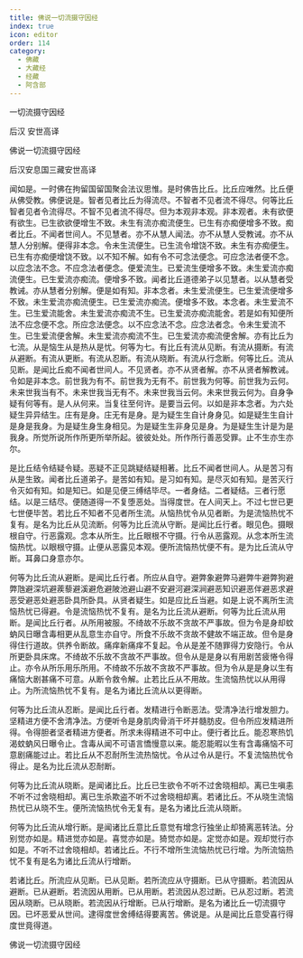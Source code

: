 ```yaml
---
title: 佛说一切流摄守因经
index: true
icon: editor
order: 114
category:
  - 佛藏
  - 大藏经
  - 经藏
  - 阿含部
---
```


  一切流摄守因经  

后汉 安世高译  

佛说一切流摄守因经  

后汉安息国三藏安世高译  

闻如是。一时佛在拘留国留国聚会法议思惟。是时佛告比丘。比丘应唯然。比丘便从佛受教。佛便说是。智者见者比丘为得流尽。不智者不见者流不得尽。何等比丘智者见者令流得尽。不智不见者流不得尽。但为本观非本观。非本观者。未有欲便有欲生。已生欲欲便增生不致。未生有流亦痴流便生。已生有亦痴便增多不致。痴者比丘。不闻者世间人。不见慧者。亦不从慧人闻法。亦不从慧人受教诫。亦不从慧人分别解。便得非本念。令未生流便生。已生流令增饶不致。未生有亦痴便生。已生有亦痴便增饶不致。以不知不解。如有令不可念法便念。可应念法者便不念。以应念法不念。不应念法者便念。便爱流生。已爱流生便增多不致。未生爱流亦痴流便生。已生爱流亦痴流。便增多不致。闻者比丘道德弟子以见慧者。以从慧者受教诫。亦从慧者分别解。便是如有知。非本念者。未生爱流便生。已生爱流便增多不致。未生爱流亦痴流便生。已生爱流亦痴流。便增多不致。本念者。未生爱流不生。已生爱流能舍。未生爱流亦痴流不生。已生爱流亦痴流能舍。若是如有知便所法不应念便不念。所应念法便念。以不应念法不念。应念法者念。令未生爱流不生。已生爱流便舍解。未生爱流亦痴流不生。已生爱流亦痴流便舍解。亦有比丘为七流。从是恼生从是热从是忧。何等为七。有比丘有流从见断。有流从摄断。有流从避断。有流从更断。有流从忍断。有流从晓断。有流从行念断。何等比丘。流从见断。是闻比丘痴不闻者世间人。不见贤者。亦不从贤者解。亦不从贤者解教诫。令如是非本念。前世我为有不。前世我为无有不。前世我为何等。前世我为云何。未来世我当有不。未来世我当无有不。未来世我当云何。未来世我云何为。自身争疑有何等有。是人从何来。当复往至何许。是要当云何。以如是非本念者。为六处疑生异异结生。庄有是身。庄无有是身。是为疑生生自计身身见。如是疑生生自计是身是我身。为是疑生身生身相见。为是疑生生非身见是身。为是疑生生计是为是我身。所觉所说所作所更所举所起。彼彼处处。所作所行善恶受罪。止不生亦生亦尔。  

是比丘结令结疑令疑。恶疑不正见跳疑结疑相著。比丘不闻者世间人。从是苦习有从是生致。闻者比丘道弟子。是苦如有知。是习如有知。是尽灭如有知。是苦灭行令灭如有知。如是知已。如是见便三缚结毕尽。一者身结。二者疑结。三者行愿结。以是三结尽。便随道得一不复堕恶处。当得度世。在人间天上。不过七世已更七世便毕苦。若比丘不知者不见者所生流。从恼热忧令从见者断。为是流恼热忧不复有。是名为比丘从见流断。何等为比丘流从守断。是闻比丘行者。眼见色。摄眼根自守。行恶露观。念本从所生。比丘眼根不守摄。行令从恶露观。从念本所生流恼热忧。以眼根守摄。止便从恶露见本观。便所流恼热忧便不有。是为比丘流从守断。耳鼻口身意亦尔。  

何等为比丘流从避断。是闻比丘行者。所应从自守。避弊象避弊马避弊牛避弊狗避弊虺避深坑避蒺藜避溪避危避陂池避山避不安避河避深涧避恶知识避恶伴避恶求避恶受避恶处避恶卧具所卧具。从贤者疑生。如是应比丘当避。如是上说不离所生流恼热忧已得避。令是流恼热忧不复有。是名为比丘流从避断。何等为比丘流从用断。是闻比丘行者。从所用被服。不绮故不乐故不贪故不严事故。但为令是身却蚊蚋风日曝含毒相更从乱意生亦自守。所食不乐故不贪故不健故不端正故。但令是身得住行道故。供养令断故。痛痒新痛痒不复起。令从是差不随罪得力安隐行。令从所更卧具床席。不绮故不乐故不贪故不严事故。但令从是是身以有用剧苦疲惓令得止。亦令从所乐用乐所用。不绮故不乐故不贪故不严事故。但为令从是是身以生有痛恼大剧甚痛不可意。从断令救令解。止若比丘从不用故。生流恼热忧以从用得止。为所流恼热忧不复有。是名为诸比丘流从以更得断。  

何等为比丘流从忍断。是闻比丘行者。发精进行令断恶法。受清净法行增发胆力。坚精进方便不舍清净法。方便听令是身肌肉骨消干坏并髓肪皮。但令所应发精进所得。令得胆者坚者精进方便者。所求未得精进不可中止。便行者比丘。能忍寒热饥渴蚊蚋风日曝令止。含毒从闻不可语言憍慢意以来。能忍能暇以生有含毒痛恼不可意剧痛能过止。若比丘从不忍耐所生流热恼忧。令从过令从是行。不复流恼热忧令得止。是名为比丘流从忍耐断。  

何等为比丘流从晓断。是闻诸比丘。比丘已生欲令不听不过舍晓相却。离已生嗔恚不听不过舍晓相却。离已生杀欺盗不听不过舍晓相却离。若诸比丘。不从晓生流恼热忧已从晓不生。便所流恼热忧令无复有。是名为诸比丘流从晓断。  

何等为比丘流从增行断。是闻诸比丘意比丘意觉有增念行独坐止却猗离恶转法。分别觉亦如是。精进觉亦如是。喜觉亦如是。猗觉亦如是。定觉亦如是。观却觉行亦如是。不听不过舍晓相却。若诸比丘。不行不增所生流恼热忧已行增。为所流恼热忧不复有是名为诸比丘流从行增断。  

若诸比丘。所流应从见断。已从见断。若所流应从守摄断。已从守摄断。若流因从避断。已从避断。若流因从用断。已从用断。若流因从忍过断。已从忍过断。若流因从晓断。已从晓断。若流因从行增断。已从行增断。是名为诸比丘一切流摄守因。已坏恶爱从世间。逮得度世舍缚结得要离苦。佛说是。从是闻比丘意受喜行得度世竟得道。  

佛说一切流摄守因经  
